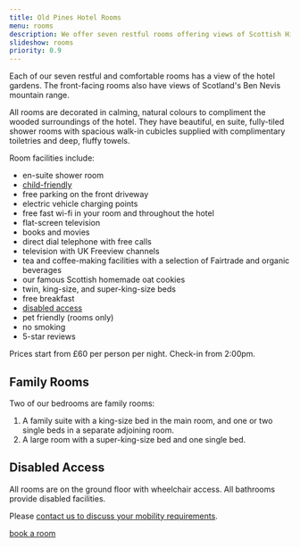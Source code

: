 ```yaml
---
title: Old Pines Hotel Rooms
menu: rooms
description: We offer seven restful rooms offering views of Scottish Highlands and the Ben Nevis mountain range.
slideshow: rooms
priority: 0.9
---
```


Each of our seven restful and comfortable rooms has a view of the hotel gardens. The front-facing rooms also have views of Scotland's Ben Nevis mountain range.

All rooms are decorated in calming, natural colours to compliment the wooded surroundings of the hotel. They have beautiful, en suite, fully-tiled shower rooms with spacious walk-in cubicles supplied with complimentary toiletries and deep, fluffy towels.

Room facilities include:

* en-suite shower room
* [child-friendly](#family-rooms)
* free parking on the front driveway
* electric vehicle charging points
* free fast wi-fi in your room and throughout the hotel
* flat-screen television
* books and movies
* direct dial telephone with free calls
* television with UK Freeview channels
* tea and coffee-making facilities with a selection of Fairtrade and organic beverages
* our famous Scottish homemade oat cookies
* twin, king-size, and super-king-size beds
* free breakfast
* [disabled access](#disabled-access)
* pet friendly (rooms only)
* no smoking
* 5-star reviews

Prices start from &pound;60 per person per night. Check-in from 2:00pm.


## Family Rooms

Two of our bedrooms are family rooms:

1. A family suite with a king-size bed in the main room, and one or two single beds in a separate adjoining room.
1. A large room with a super-king-size bed and one single bed.


## Disabled Access

All rooms are on the ground floor with wheelchair access. All bathrooms provide disabled facilities.

Please [contact us to discuss your mobility requirements](--ROOT--contact/).

<a href="${ tacs.root }rooms/booking/" class="button">book a room</a>
